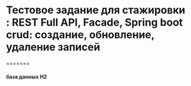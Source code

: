 # Тестовое задание для стажировки : REST Full API, Facade, Spring boot crud: создание, обновление, удаление записей


=======

#### база данных H2
